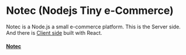 # Notec (Nodejs Tiny e-Commerce)

Notec is a Node.js a small e-commerce platform. This is the Server side. And there is [Client side](https://github.com/kononiuk/notec-client-react) built with React.

#### [Notec](https://react.notec.store/)
